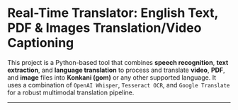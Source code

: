 # Real-Time Translator: English Text, PDF & Images Translation/Video Captioning

This project is a Python-based tool that combines **speech recognition**, **text extraction**, and **language translation** to process and translate **video**, **PDF**, and **image** files into **Konkani (gom)** or any other supported language. It uses a combination of `OpenAI Whisper`, `Tesseract OCR`, and `Google Translate` for a robust multimodal translation pipeline.

---
